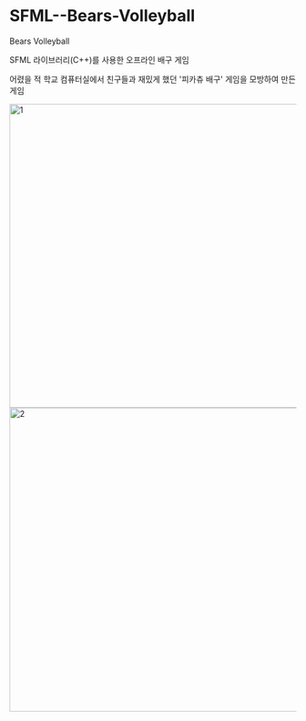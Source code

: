 # SFML--Bears-Volleyball
Bears Volleyball

SFML 라이브러리(C++)를 사용한 오프라인 배구 게임

어렸을 적 학교 컴퓨터실에서 친구들과 재밌게 했던 '피카츄 배구' 게임을 모방하여 만든 게임

<img width="534" alt="1" src="https://github.com/wlghd5524/SFML--Bears-Volleyball/assets/42297867/4fa86173-1465-4b44-9ede-a16e704778ce">
<img width="534" alt="2" src="https://github.com/wlghd5524/SFML--Bears-Volleyball/assets/42297867/fcef81ad-153a-4b2d-bcf6-05c3868d2875">
